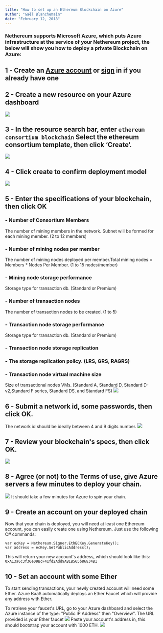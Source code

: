 ```yaml
---
title: "How to set up an Ethereum Blockchain on Azure"
author: "Gaël Blanchemain"
date: "February 12, 2018"
---
```


### Nethereum supports Microsoft Azure, which puts Azure infrastructure at the service of your Nethereum project, the below will show you how to deploy a private Blockchain on Azure:

## 1 - Create an [Azure account](https://azure.microsoft.com/en-us/resources/videos/sign-up-for-microsoft-azure/) or [sign](https://azure.microsoft.com/en-us/account/) in if you already have one

## 2 - Create a new resource on your Azure dashboard
![](1.png)

## 3 - In the resource search bar, enter ``` ethereum consortium blockchain ``` Select the ethereum consortium template, then click ‘Create’.
![](2.png)

## 4 - Click create to confirm deployment model
![](3.png)

## 5 - Enter the specifications of your blockchain, then click OK

### - Number of Consortium Members

The number of mining members in the network. Subnet will be formed for each mining member. (2 to 12 members)

### - Number of mining nodes per member

The number of mining nodes deployed per member.Total mining nodes = Members * Nodes Per Member. (1 to 15 nodes/member)

### - Mining node storage performance

Storage type for transaction db. (Standard or Premium)

### - Number of transaction nodes

The number of transaction nodes to be created. (1 to 5)

### - Transaction node storage performance

Storage type for transaction db. (Standard or Premium)

### - Transaction node storage replication

### - The storage replication policy. (LRS, GRS, RAGRS)

### - Transaction node virtual machine size
Size of transactional nodes VMs. (Standard A, Standard D, Standard D-v2,Standard F series, Standard DS, and Standard FS) 
![](4.png)

## 6 - Submit a network id, some passwords, then click OK.
The network id should be ideally between 4 and 9 digits number.
![](6.png)

## 7 - Review your blockchain's specs, then click OK.
![](7.png)

## 8 - Agree (or not) to the Terms of use, give Azure servers a few minutes to deploy your chain.
![](8.png)
It should take a few minutes for Azure to spin your chain.

## 9 - Create an account on your deployed chain
Now that your chain is deployed, you will need at least one Ethereum account, you can easily create one using Nethereum. Just use the following C# commands:
``` 
var ecKey = Nethereum.Signer.EthECKey.GenerateKey();
var address = ecKey.GetPublicAddress();
 ```
This will return your new account's address, which should look like this: ``` 0xA13a6c3f36e09BcF41fd2Add9AB1B565b86834B1 ```

## 10 - Set an account with some Ether

To start sending transactions, your newly created account will need some Ether. Azure BaaS automatically deploys an Ether Faucet which will provide any address with Ether.

To retrieve your faucet's URL, go to your Azure dashboard and select the Azure instance of the type: "Public IP Address" then "Overview". The URL provided is your Ether faucet
![](9.png)
Paste your account's address in, this should bootstrap your account with 1000 ETH.
![](11.png)